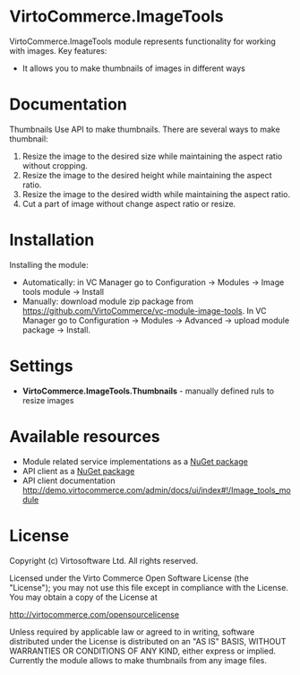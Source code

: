 

# VirtoCommerce.ImageTools
VirtoCommerce.ImageTools module represents functionality for working with images.
Key features:
* It allows you to make thumbnails of images in different ways

# Documentation
Thumbnails
Use API to make thumbnails.
There are several ways to make thumbnail:
1. Resize the image to the desired size while maintaining the aspect ratio without cropping.
2. Resize the image to the desired height while maintaining the aspect ratio.
3. Resize the image to the desired width while maintaining the aspect ratio.
4. Cut a part of image without change aspect ratio or resize.

# Installation
Installing the module:
* Automatically: in VC Manager go to Configuration -> Modules -> Image tools module -> Install
* Manually: download module zip package from https://github.com/VirtoCommerce/vc-module-image-tools. In VC Manager go to Configuration -> Modules -> Advanced -> upload module package -> Install.

# Settings
* **VirtoCommerce.ImageTools.Thumbnails** -  manually defined ruls to resize images

# Available resources
* Module related service implementations as a <a href="https://www.nuget.org/packages/VirtoCommerce.ImageTools.Data" target="_blank">NuGet package</a>
* API client as a <a href="https://www.nuget.org/packages/VirtoCommerce.ImageToolsModule.Client" target="_blank">NuGet package</a>
* API client documentation http://demo.virtocommerce.com/admin/docs/ui/index#!/Image_tools_module

# License
Copyright (c) Virtosoftware Ltd.  All rights reserved.

Licensed under the Virto Commerce Open Software License (the "License"); you
may not use this file except in compliance with the License. You may
obtain a copy of the License at

http://virtocommerce.com/opensourcelicense

Unless required by applicable law or agreed to in writing, software
distributed under the License is distributed on an "AS IS" BASIS,
WITHOUT WARRANTIES OR CONDITIONS OF ANY KIND, either express or
implied.
Currently the module allows to make thumbnails from any image files.
 
